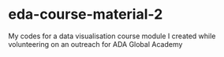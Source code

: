 # eda-course-material-2
My codes for a data visualisation course module I created while volunteering on an outreach for ADA Global Academy
